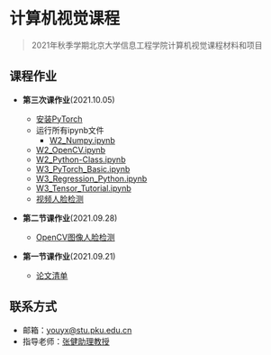 # 计算机视觉课程

> 2021年秋季学期北京大学信息工程学院计算机视觉课程材料和项目


## 课程作业

-  **第三次课作业**(2021.10.05)
    - [安装PyTorch](./Class_3/PyTorch_installation.md)
    - 运行所有ipynb文件
        - [W2_Numpy.ipynb](./Class_3/W2_Numpy.ipynb)
	- [W2_OpenCV.ipynb](./Class_3/W2_OpenCV.ipynb)
	- [W2_Python-Class.ipynb](./Class_3/W2_Python-Class.ipynb)
	- [W3_PyTorch_Basic.ipynb](./Class_3/W3_PyTorch_Basic.ipynb)
	- [W3_Regression_Python.ipynb](./Class_3/W3_Regression_Python.ipynb)
	- [W3_Tensor_Tutorial.ipynb](./Clkass_3/W3_Tensor_Tutorial.ipynb)
    - [视频人脸检测](./Class_3/Video_Face_Detection.md)

-  **第二节课作业**(2021.09.28)
    - [OpenCV图像人脸检测]()

-  **第一节课作业**(2021.09.21)
    -  [论文清单](./Class_1/Paper_list.md)  



## 联系方式

- 邮箱：[youyx@stu.pku.edu.cn](mailto:youyx@stu.pku.edu.cn)
- 指导老师：[张健助理教授](https://jianzhang.tech/)

